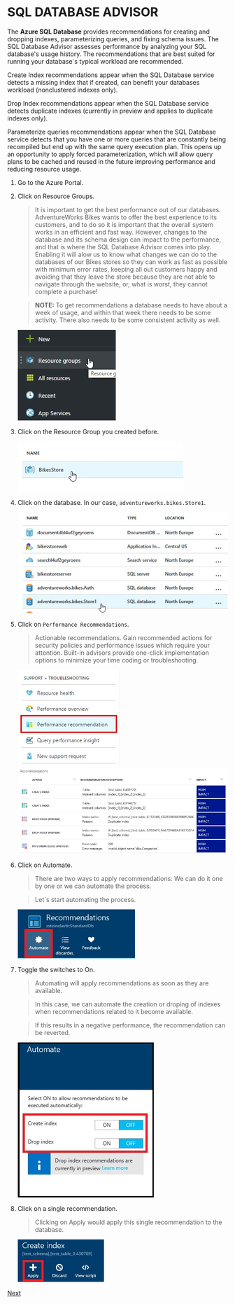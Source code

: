 # SQL DATABASE ADVISOR

The **Azure SQL Database** provides recommendations for creating and dropping indexes, parameterizing queries, and fixing schema issues. The SQL Database Advisor assesses performance by analyzing your SQL database's usage history. The recommendations that are best suited for running your database´s typical workload are recommended.  

Create Index recommendations appear when the SQL Database service detects a missing index that if created, can benefit your databases workload (nonclustered indexes only). 

Drop Index recommendations appear when the SQL Database service detects duplicate indexes (currently in preview and applies to duplicate indexes only). 

Parameterize queries recommendations appear when the SQL Database service detects that you have one or more queries that are constantly being recompiled but end up with the same query execution plan. This opens up an opportunity to apply forced parameterization, which will allow query plans to be cached and reused in the future improving performance and reducing resource usage. 


1. Go to the Azure Portal.
1. Click on Resource Groups. 

    > It is important to get the best performance out of our databases. AdventureWorks Bikes wants to offer the best experience to its customers, and to do so it is important that the overall system works in an efficient and fast way. However, changes to the database and its schema design can impact to the performance, and that is where the SQL Database Advisor comes into play. Enabling it will alow us to know what changes we can do to the databases of our Bikes stores so they can work as fast as possible with minimum error rates, keeping all out customers happy and avoiding that they leave the store because they are not able to navigate through the website, or, what is worst, they cannot complete a purchase! 

    > **NOTE:** To get recommendations a database needs to have about a week of usage, and within that week there needs to be some activity. There also needs to be some consistent activity as well. 

    ![](img/image1.jpg)

1. Click on the Resource Group you created before.

    ![](img/image2.jpg)

1. Click on the database. In our case, `adventureworks.bikes.Store1`.

    ![](img/image3.jpg)

1. Click on `Performance Recommendations`. 

    > Actionable recommendations. Gain recommended actions for security policies and performance issues which require your attention. Built-in advisors provide one-click implementation options to minimize your time coding or troubleshooting. 

    ![](img/image62.jpg)
    ![](img/image63.jpg)

1. Click on Automate.

    > There are two ways to apply recommendations: We can do it one by one or we can automate the process. 

    > Let´s start automating the process.  

    ![](img/image64.jpg)

1. Toggle the switches to On. 

    > Automating will apply recommendations as soon as they are available. 

    > In this case, we can automate the creation or droping of indexes when recommendations related to it become available. 

    > If this results in a negative performance, the recommendation can be reverted. 

    ![](img/image65.jpg)

1. Click on a single recommendation. 

    > Clicking on Apply would apply this single recommendation to the database. 

    ![](img/image66.jpg)

<a href="6.QueryPerformanceInsights.md">Next</a>
